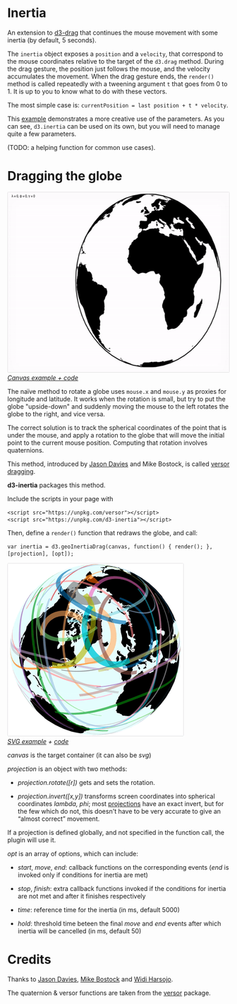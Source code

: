 # Inertia

An extension to [d3-drag](https://github.com/d3/d3-drag) that continues the mouse movement with some inertia (by default, 5 seconds).

The `inertia` object exposes a `position` and a `velocity`, that correspond to the mouse coordinates relative to the target of the `d3.drag` method. During the drag gesture, the position just follows the mouse, and the velocity accumulates the movement. When the drag gesture ends, the `render()` method is called repeatedly with a tweening argument `t` that goes from 0 to 1. It is up to you to know what to do with these vectors.

The most simple case is: `currentPosition = last position + t * velocity`.

This [example](https://bl.ocks.org/Fil/a034e32156b7b25ee9054c1bc50dc0ca) demonstrates a more creative use of the parameters. As you can see, `d3.inertia` can be used on its own, but you will need to manage quite a few parameters.

(TODO: a helping function for common use cases).



# Dragging the globe

[<img alt="Versor Dragging with Inertia" src="https://github.com/Fil/d3-inertia/raw/master/img/globe-inertia.gif" width="600" height="409">](https://bl.ocks.org/Fil/f48de8e9207799017093a169031adb02/)
<br>*[Canvas example + code](https://bl.ocks.org/Fil/f48de8e9207799017093a169031adb02/)*

The naïve method to rotate a globe uses `mouse.x` and `mouse.y` as proxies for longitude and latitude. It works when the rotation is small, but try to put the globe "upside-down" and suddenly moving the mouse to the left rotates the globe to the right, and vice versa.

The correct solution is to track the spherical coordinates of the point that is under the mouse, and apply a rotation to the globe that will move the initial point to the current mouse position. Computing that rotation involves quaternions.

This method, introduced by [Jason Davies](https://www.jasondavies.com/maps/rotate/) and Mike Bostock, is called [versor dragging](https://bl.ocks.org/mbostock/7ea1dde508cec6d2d95306f92642bc42).

**d3-inertia** packages this method.

Include the scripts in your page with
```
<script src="https://unpkg.com/versor"></script>
<script src="https://unpkg.com/d3-inertia"></script>
```

Then, define a `render()` function that redraws the globe, and call:

```
var inertia = d3.geoInertiaDrag(canvas, function() { render(); }, [projection], [opt]);
```

[<img alt="Versor Dragging with Inertia" src="https://github.com/Fil/d3-inertia/raw/master/img/eclipses.gif" width="400" height="392">](https://visionscarto.net/empreintes-d-eclipses)
<br>*[SVG example](https://visionscarto.net/empreintes-d-eclipses)  + [code](https://bl.ocks.org/Fil/63366253a5d2f00640c15b096c29a38c)*

*canvas* is the target container (it can also be *svg*)

*projection* is an object with two methods:

- *projection.rotate([r])* gets and sets the rotation.

- *projection.invert([x,y])* transforms screen coordinates into spherical coordinates *lambda, phi*; most [projections](https://github.com/d3/d3-geo-projection) have an exact invert, but for the few which do not, this doesn't have to be very accurate to give an “almost correct” movement.

If a projection is defined globally, and not specified in the function call, the plugin will use it.

*opt* is an array of options, which can include:

- *start*, *move*, *end*: callback functions on the corresponding events (*end* is invoked only if conditions for inertia are met)

- *stop*, *finish*: extra callback functions invoked if the conditions for inertia are not met and after it finishes respectively

- *time*: reference time for the inertia (in ms, default 5000)

- *hold*: threshold time beteen the final *move* and *end* events after which inertia will be cancelled (in ms, default 50)


# Credits

Thanks to [Jason Davies](https://www.jasondavies.com/), [Mike Bostock](https://bl.ocks.org/mbostock/) and [Widi Harsojo](https://github.com/earthjs/earthjs).

The quaternion & versor functions are taken from the [versor](https://github.com/Fil/versor) package.


